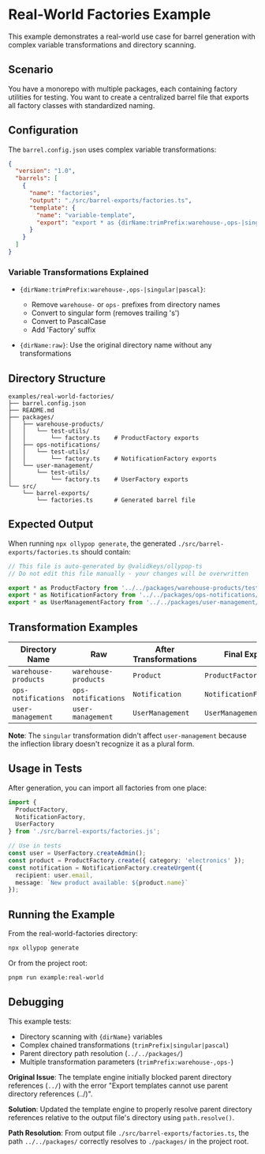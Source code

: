 # Real-World Factories Example

This example demonstrates a real-world use case for barrel generation with complex variable transformations and directory scanning.

## Scenario

You have a monorepo with multiple packages, each containing factory utilities for testing. You want to create a centralized barrel file that exports all factory classes with standardized naming.

## Configuration

The `barrel.config.json` uses complex variable transformations:

```json
{
  "version": "1.0",
  "barrels": [
    {
      "name": "factories",
      "output": "./src/barrel-exports/factories.ts",
      "template": {
        "name": "variable-template",
        "export": "export * as {dirName:trimPrefix:warehouse-,ops-|singular|pascal}Factory from '../../packages/{dirName:raw}/test-utils/factory.js'"
      }
    }
  ]
}
```

### Variable Transformations Explained

- `{dirName:trimPrefix:warehouse-,ops-|singular|pascal}`: 
  - Remove `warehouse-` or `ops-` prefixes from directory names
  - Convert to singular form (removes trailing 's')
  - Convert to PascalCase
  - Add 'Factory' suffix

- `{dirName:raw}`: Use the original directory name without any transformations

## Directory Structure

```
examples/real-world-factories/
├── barrel.config.json
├── README.md
├── packages/
│   ├── warehouse-products/
│   │   └── test-utils/
│   │       └── factory.ts    # ProductFactory exports
│   ├── ops-notifications/
│   │   └── test-utils/
│   │       └── factory.ts    # NotificationFactory exports
│   └── user-management/
│       └── test-utils/
│           └── factory.ts    # UserFactory exports
└── src/
    └── barrel-exports/
        └── factories.ts      # Generated barrel file
```

## Expected Output

When running `npx ollypop generate`, the generated `./src/barrel-exports/factories.ts` should contain:

```typescript
// This file is auto-generated by @validkeys/ollypop-ts
// Do not edit this file manually - your changes will be overwritten

export * as ProductFactory from '../../packages/warehouse-products/test-utils/factory.js'
export * as NotificationFactory from '../../packages/ops-notifications/test-utils/factory.js'
export * as UserManagementFactory from '../../packages/user-management/test-utils/factory.js'
```

## Transformation Examples

| Directory Name | Raw | After Transformations | Final Export |
|----------------|-----|----------------------|--------------|
| `warehouse-products` | `warehouse-products` | `Product` | `ProductFactory` |
| `ops-notifications` | `ops-notifications` | `Notification` | `NotificationFactory` |
| `user-management` | `user-management` | `UserManagement` | `UserManagementFactory` |

**Note**: The `singular` transformation didn't affect `user-management` because the inflection library doesn't recognize it as a plural form.

## Usage in Tests

After generation, you can import all factories from one place:

```typescript
import { 
  ProductFactory, 
  NotificationFactory, 
  UserFactory 
} from './src/barrel-exports/factories.js';

// Use in tests
const user = UserFactory.createAdmin();
const product = ProductFactory.create({ category: 'electronics' });
const notification = NotificationFactory.createUrgent({
  recipient: user.email,
  message: `New product available: ${product.name}`
});
```

## Running the Example

From the real-world-factories directory:

```bash
npx ollypop generate
```

Or from the project root:

```bash
pnpm run example:real-world
```

## Debugging

This example tests:
- Directory scanning with `{dirName}` variables
- Complex chained transformations (`trimPrefix|singular|pascal`)
- Parent directory path resolution (`../../packages/`)
- Multiple transformation parameters (`trimPrefix:warehouse-,ops-`)

**Original Issue**: The template engine initially blocked parent directory references (`../`) with the error "Export templates cannot use parent directory references (../)".

**Solution**: Updated the template engine to properly resolve parent directory references relative to the output file's directory using `path.resolve()`.

**Path Resolution**: From output file `./src/barrel-exports/factories.ts`, the path `../../packages/` correctly resolves to `./packages/` in the project root.
